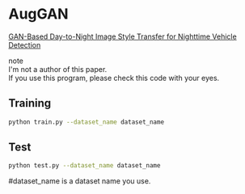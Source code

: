 # AugGAN

<a href="https://ieeexplore.ieee.org/abstract/document/8950077">GAN-Based Day-to-Night Image Style Transfer for Nighttime Vehicle Detection</a>


note<br>
I'm not a author of this paper.<br>
If you use this program, please check this code with your eyes.<br>

## Training
```bash
python train.py --dataset_name dataset_name
```
## Test
```bash
python test.py --dataset_name dataset_name
```

#dataset_name is a dataset name you use.
